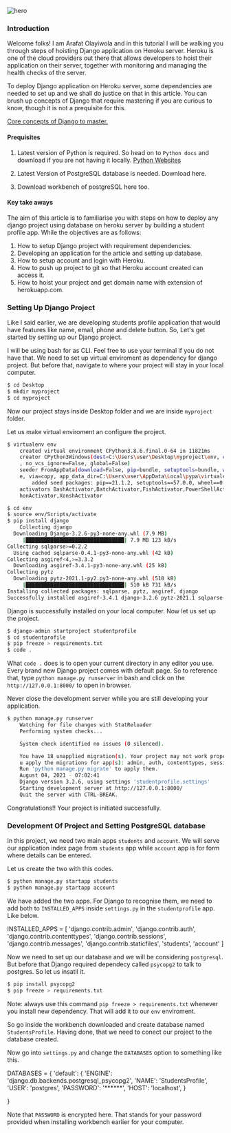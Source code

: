 
![hero](/how-to-deploy-django-project-with-database-using-heroku-cloud-hoisting/heroku.png)


### Introduction 

Welcome folks! I am Arafat Olayiwola and in this tutorial I will be walking you through steps of hoisting Django application on Heroku server. Heroku is one of the cloud providers out there that allows developers to hoist their application on their server, together with monitoring and managing the health checks of the server. 

To deploy Django application on Heroku server, some dependencies are needed to set up and we shall do justice on that in this article.
You can brush up concepts of Django that require mastering if you are curious to know, though it is not a prequisite for this. 

[Core concepts of Django to master.](/https://section.io/engineering-education/core-concepts-of-django-to-learn/)

#### Prequisites
1. Latest version of Python is required. So head on to `Python docs` and download if you are not having it locally.
[Python Websites](/https://www.python.org/downloads/)

2. Latest Version of PostgreSQL database is needed. Download here.

3. Download workbench of postgreSQL here too. 

#### Key take aways
The aim of this article is to familiarise you with steps on how to deploy any django project using database on heroku server by building a student profile app. While the objectives are as follows:

1. How to setup Django project with requirement dependencies.
2. Developing an application for the article and setting up database.
2. How to setup account and login with Heroku.
3. How to push up project to git so that Heroku account created can access it.
4. How to hoist your project and get domain name with extension of herokuapp.com.

### Setting Up Django Project

Like I said earlier, we are developing students profile application that would have features like name, email, phone and delete button. So, Let's get started by setting up our Django project.

I will be using bash for as CLI. Feel free to use your terminal if you do not have that. We need to set up virtual enviroment as dependency for django project. But before that, navigate to where your project will stay in your local computer.

```bash
$ cd Desktop
$ mkdir myproject
$ cd myproject
```

Now our project stays inside Desktop folder and we are inside `myproject` folder.

Let us make virtual enviroment an configure the project.
```bash 
$ virtualenv env
    created virtual environment CPython3.8.6.final.0-64 in 11821ms
    creator CPython3Windows(dest=C:\Users\user\Desktop\myproject\env, clear=False
    , no_vcs_ignore=False, global=False)
    seeder FromAppData(download=False, pip=bundle, setuptools=bundle, wheel=bundl
    e, via=copy, app_data_dir=C:\Users\user\AppData\Local\pypa\virtualenv)
        added seed packages: pip==21.1.2, setuptools==57.0.0, wheel==0.36.2
    activators BashActivator,BatchActivator,FishActivator,PowerShellActivator,Pyt
    honActivator,XonshActivator

$ cd env
$ source env/Scripts/activate
$ pip install django
    Collecting django
  Downloading Django-3.2.6-py3-none-any.whl (7.9 MB)
     |████████████████████████████████| 7.9 MB 123 kB/s
Collecting sqlparse>=0.2.2
  Using cached sqlparse-0.4.1-py3-none-any.whl (42 kB)
Collecting asgiref<4,>=3.3.2
  Downloading asgiref-3.4.1-py3-none-any.whl (25 kB)
Collecting pytz
  Downloading pytz-2021.1-py2.py3-none-any.whl (510 kB)
     |████████████████████████████████| 510 kB 731 kB/s
Installing collected packages: sqlparse, pytz, asgiref, django
Successfully installed asgiref-3.4.1 django-3.2.6 pytz-2021.1 sqlparse-0.4.1
```

Django is successfully installed on your local computer. Now let us set up the project.

```bash
$ django-admin startproject studentprofile
$ cd studentprofile
$ pip freeze > requirements.txt
$ code .
```

What `code .` does is to open your current directory in any editor you use.
Every brand new Django project comes with default page. So to reference that, type `python manage.py runserver` in bash and click on the `http://127.0.0.1:8000/` to open in browser.

Never close the development server while you are still developing your application.

```bash
$ python manage.py runserver
    Watching for file changes with StatReloader
    Performing system checks...

    System check identified no issues (0 silenced).

    You have 18 unapplied migration(s). Your project may not work properly until yo
    u apply the migrations for app(s): admin, auth, contenttypes, sessions.
    Run 'python manage.py migrate' to apply them.
    August 04, 2021 - 07:02:41
    Django version 3.2.6, using settings 'studentprofile.settings'
    Starting development server at http://127.0.0.1:8000/
    Quit the server with CTRL-BREAK.
```

Congratulations!! Your project is initiated successfully. 

### Development Of Project and Setting PostgreSQL database

In this project, we need two main apps `students` and `account`. We will serve our application index page from `students` app while `account` app is for form where details can be entered.

Let us create the two with this codes.

```bash
$ python manage.py startapp students
$ python manage.py startapp account
```

We have added the two apps. For Django to recognise them, we need to add both to `INSTALLED_APPS` inside `settings.py`  in the `studentprofile` app. Like below.

INSTALLED_APPS = [
    'django.contrib.admin',
    'django.contrib.auth',
    'django.contrib.contenttypes',
    'django.contrib.sessions',
    'django.contrib.messages',
    'django.contrib.staticfiles',
    'students',
    'account'
]

Now we need to set up our database and we will be considering `postgresql`. 
But before that Django required  dependecy called `psycopg2` to talk to postgres. So let us insatll it.

```bash
$ pip install psycopg2
$ pip freeze > requirements.txt
```
Note: always use this command `pip freeze > requirements.txt` whenever you install new dependency. That will add it to our `env` enviroment.

So go inside the workbench downloaded and create database named `StudentsProfile`. Having done, that we need to conect our project to the database created.

Now go into `settings.py` and change the `DATABASES` option to something like this.

DATABASES = {
    'default': {
        'ENGINE': 'django.db.backends.postgresql_psycopg2',
        'NAME': 'StudentsProfile',
        'USER': 'postgres',
        'PASSWORD': '******',
        'HOST': 'localhost',
    }
    
}

Note that `PASSWORD` is encrypted here. That stands for your password provided when installing workbench earlier for your computer.